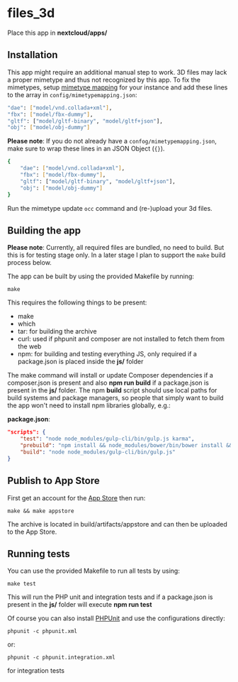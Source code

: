 # files_3d
Place this app in **nextcloud/apps/**

## Installation

This app might require an additional manual step to work. 3D files may lack a proper mimetype and thus not recognized by this app. To fix the mimetypes, setup [mimetype mapping](https://docs.nextcloud.com/server/stable/admin_manual/configuration_mimetypes/index.html#mimetype-mapping) for your instance and add these lines to the array in `config/mimetypemapping.json`:
```bash
"dae": ["model/vnd.collada+xml"],
"fbx": ["model/fbx-dummy"],
"gltf": ["model/gltf-binary", "model/gltf+json"],
"obj": ["model/obj-dummy"]
```

**Please note**: If you do not already have a `confog/mimetypemapping.json`, make sure to wrap these lines in an JSON Object (`{}`).
```bash
{
    "dae": ["model/vnd.collada+xml"],
    "fbx": ["model/fbx-dummy"],
    "gltf": ["model/gltf-binary", "model/gltf+json"],
    "obj": ["model/obj-dummy"]
}
```

Run the mimetype update `occ` command and (re-)upload your 3d files.

## Building the app

**Please note**: Currently, all required files are bundled, no need to build. But this is for testing stage only. In a later stage I plan to support the `make` build process below.

The app can be built by using the provided Makefile by running:

    make

This requires the following things to be present:
* make
* which
* tar: for building the archive
* curl: used if phpunit and composer are not installed to fetch them from the web
* npm: for building and testing everything JS, only required if a package.json is placed inside the **js/** folder

The make command will install or update Composer dependencies if a composer.json is present and also **npm run build** if a package.json is present in the **js/** folder. The npm **build** script should use local paths for build systems and package managers, so people that simply want to build the app won't need to install npm libraries globally, e.g.:

**package.json**:
```json
"scripts": {
    "test": "node node_modules/gulp-cli/bin/gulp.js karma",
    "prebuild": "npm install && node_modules/bower/bin/bower install && node_modules/bower/bin/bower update",
    "build": "node node_modules/gulp-cli/bin/gulp.js"
}
```

## Publish to App Store

First get an account for the [App Store](http://apps.nextcloud.com/) then run:

    make && make appstore

The archive is located in build/artifacts/appstore and can then be uploaded to the App Store.

## Running tests
You can use the provided Makefile to run all tests by using:

    make test

This will run the PHP unit and integration tests and if a package.json is present in the **js/** folder will execute **npm run test**

Of course you can also install [PHPUnit](http://phpunit.de/getting-started.html) and use the configurations directly:

    phpunit -c phpunit.xml

or:

    phpunit -c phpunit.integration.xml

for integration tests

